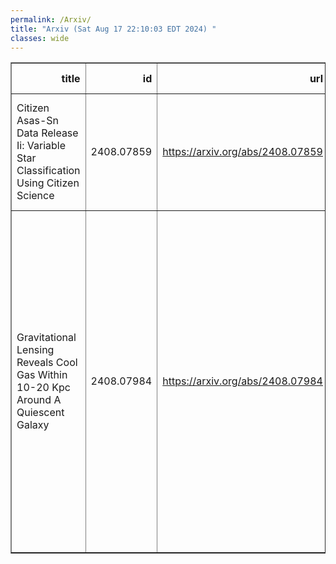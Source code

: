 ```yaml
---
permalink: /Arxiv/
title: "Arxiv (Sat Aug 17 22:10:03 EDT 2024) "
classes: wide
---
```

<table border="1" class="dataframe">
  <thead>
    <tr style="text-align: right;">
      <th>title</th>
      <th>id</th>
      <th>url</th>
      <th>authors</th>
      <th>Local Authors</th>
    </tr>
  </thead>
  <tbody>
    <tr>
      <td>Citizen Asas-Sn Data Release Ii: Variable Star Classification Using   Citizen Science</td>
      <td>2408.07859</td>
      <td><a href="https://arxiv.org/abs/2408.07859" target="_blank">https://arxiv.org/abs/2408.07859</a></td>
      <td>O. Kotrach, C. S. Kochanek, C. T. Christy, T. Jayasinghe, K. Z. Stanek, D. M. Rowan, J. L. Prieto, B. J. Shappee</td>
      <td>Christopher Kochanek, Dominick Rowan, Krzysztof Stanek</td>
    </tr>
    <tr>
      <td>Gravitational Lensing Reveals Cool Gas Within 10-20 Kpc Around A   Quiescent Galaxy</td>
      <td>2408.07984</td>
      <td><a href="https://arxiv.org/abs/2408.07984" target="_blank">https://arxiv.org/abs/2408.07984</a></td>
      <td>Tania M. Barone, Glenn G. Kacprzak, James W. Nightingale, Nikole M. Nielsen, Karl Glazebrook, Kim-Vy H. Tran, Tucker Jones, Hasti Nateghi, Keerthi Vasan G. C., Nandini Sahu, Themiya Nanayakkara, Hannah Skobe, Jesse Van De Sande, Sebastian Lopez, Geraint F. Lewis</td>
      <td>Sebastian Lopez</td>
    </tr>
  </tbody>
</table>